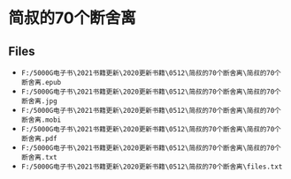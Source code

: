 # 简叔的70个断舍离

## Files

- `F:/5000G电子书\2021书籍更新\2020更新书籍\0512\简叔的70个断舍离\简叔的70个断舍离.epub`
- `F:/5000G电子书\2021书籍更新\2020更新书籍\0512\简叔的70个断舍离\简叔的70个断舍离.jpg`
- `F:/5000G电子书\2021书籍更新\2020更新书籍\0512\简叔的70个断舍离\简叔的70个断舍离.mobi`
- `F:/5000G电子书\2021书籍更新\2020更新书籍\0512\简叔的70个断舍离\简叔的70个断舍离.pdf`
- `F:/5000G电子书\2021书籍更新\2020更新书籍\0512\简叔的70个断舍离\简叔的70个断舍离.txt`
- `F:/5000G电子书\2021书籍更新\2020更新书籍\0512\简叔的70个断舍离\files.txt`
